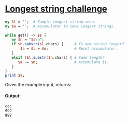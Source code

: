 [1]: https://rosettacode.org/wiki/Longest_string_challenge

# [Longest string challenge][1]

```perl
my $l = '';  # Sample longest string seen.
my $a = '';  # Accumulator to save longest strings.
 
while get() -> $s {
   my $n = "$s\n";
   if $n.substr($l.chars) {     # Is new string longer?
       $a = $l = $n;            # Reset accumulator.
   }
   elsif !$l.substr($n.chars) { # Same length?
      $a ~= $n;                 # Accumulate it.
   }
}
print $a;
```


Given the example input, returns:


#### Output:
```
ccc
ddd
ggg
```